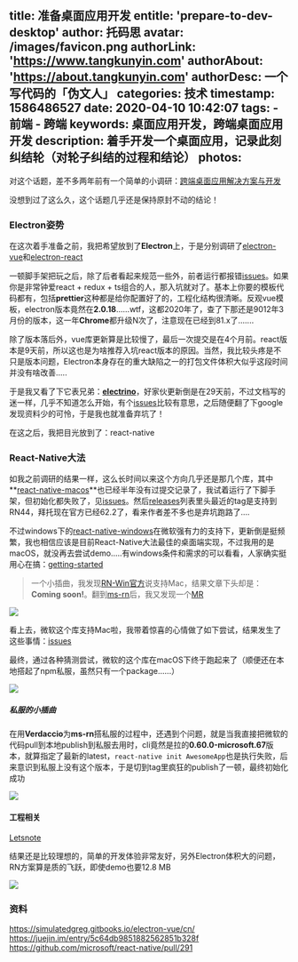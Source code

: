 title: 准备桌面应用开发
entitle: 'prepare-to-dev-desktop'
author: 托码思
avatar: /images/favicon.png
authorLink: 'https://www.tangkunyin.com'
authorAbout: 'https://about.tangkunyin.com'
authorDesc: 一个写代码的「伪文人」
categories: 技术
timestamp: 1586486527
date: 2020-04-10 10:42:07
tags:
    - 前端
    - 跨端
keywords: 桌面应用开发，跨端桌面应用开发
description: 着手开发一个桌面应用，记录此刻纠结轮（对轮子纠结的过程和结论）
photos:
---

对这个话题，差不多两年前有一个简单的小调研：[跨端桌面应用解决方案与开发](https://shuoit.net/tech/cross-platform-desktop-1528555686.html)

没想到过了这么久，这个话题几乎还是保持原封不动的结论！

### Electron姿势

在这次着手准备之前，我把希望放到了**Electron**上，于是分别调研了[electron-vue](https://github.com/SimulatedGREG/electron-vue)和[electron-react](https://github.com/electron-react-boilerplate/electron-react-boilerplate)

一顿脚手架把玩之后，除了后者看起来规范一些外，前者运行都报错[issues](https://github.com/SimulatedGREG/electron-vue/issues/1003)。如果你是非常钟爱react + redux + ts组合的人，那入坑就对了。基本上你要的模板代码都有，包括**prettier**这种都是给你配置好了的，工程化结构很清晰。反观vue模板，electron版本竟然在**2.0.18**......wtf，这都2020年了，查了下那还是9012年3月份的版本，这一年**Chrome**都升级N次了，注意现在已经到81.x了.......

除了版本落后外，vue库更新算是比较慢了，最后一次提交是在4个月前。react版本是9天前，所以这也是为啥推荐入坑react版本的原因。当然，我比较头疼是不只是版本问题，Electron本身存在的重大缺陷之一的打包文件体积大似乎这段时间并没有啥改善.....

于是我又看了下它表兄弟：**[electrino](https://github.com/pojala/electrino)**，好家伙更新倒是在29天前，不过文档写的迷一样，几乎不知道怎么开始，有个[issues](https://github.com/pojala/electrino/issues/16)比较有意思，之后随便翻了下google发现资料少的可怜，于是我也就准备弃坑了！

在这之后，我把目光放到了：react-native

### React-Native大法

如我之前调研的结果一样，这么长时间以来这个方向几乎还是那几个库，其中**[react-native-macos](https://github.com/ptmt/react-native-macos)**也已经半年没有过提交记录了，我试着运行了下脚手架，但初始化都失败了，见[issues](https://github.com/ptmt/react-native-macos/issues/248)。然后[releases](https://github.com/ptmt/react-native-macos/releases)列表里头最近的tag是支持到RN44，拜托现在官方已经62.2了，看来作者差不多也是弃坑跑路了....

不过windows下的[react-native-windows](https://github.com/microsoft/react-native-windows)在微软强有力的支持下，更新倒是挺频繁，我也相信应该是目前React-Native大法最佳的桌面端实现，不过我用的是macOS，就没再去尝试demo.....有windows条件和需求的可以看看，人家确实挺用心在搞：[getting-started](https://microsoft.github.io/react-native-windows/docs/getting-started)

> 一个小插曲，我发现[RN-Win官方](https://microsoft.github.io/react-native-windows/)说支持Mac，结果文章下头却是：**Coming soon!**。翻到[ms-rn](https://github.com/microsoft/react-native)后，我又发现一个[MR](https://github.com/microsoft/react-native/pull/297)

![](/img/2020/15865050073779.jpg)

看上去，微软这个库支持Mac啦，我带着惊喜的心情做了如下尝试，结果发生了这些事情：[issues](https://github.com/microsoft/react-native/issues/299)

最终，通过各种猜测尝试，微软的这个库在macOS下终于跑起来了（顺便还在本地搭起了npm私服，虽然只有一个package......）

![](/img/2020/15865180851593.jpg)

##### 私服的小插曲

在用**Verdaccio**为**ms-rn**搭私服的过程中，还遇到个问题，就是当我直接把微软的代码pull到本地publish到私服去用时，cli竟然是拉的**0.60.0-microsoft.67**版本，就算指定了最新的latest，`react-native init AwesomeApp`也是执行失败，后来意识到私服上没有这个版本，于是切到tag里疯狂的publish了一顿，最终初始化成功

![](/img/2020/15865185436520.jpg)


#### 工程相关

[Letsnote](https://github.com/Readseek/Letsnote)

结果还是比较理想的，简单的开发体验非常友好，另外Electron体积大的问题，RN方案算是质的飞跃，即使demo也要12.8 MB

![](/img/2020/15865181723657.jpg)


### 资料

https://simulatedgreg.gitbooks.io/electron-vue/cn/
https://juejin.im/entry/5c64db9851882562851b328f
https://github.com/microsoft/react-native/pull/291


